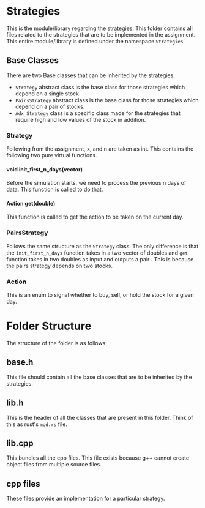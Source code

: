 # Strategies
This is the module/library regarding the strategies.
This folder contains all files related to the strategies that are to be implemented in the assignment. This entire module/library is defined under the namespace `Strategies`.

## Base Classes
There are two Base classes that can be inherited by the strategies. 
* `Strategy` abstract class is the base class for those strategies which depend on a single stock
* `PairsStrategy` abstract class is the base class for those strategies which depend on a pair of stocks.
* `Adx_Strategy` class is a specific class made for the strategies that require high and low values of the stock in addition.


### Strategy
Following from the assignment, x, and n are taken as int.
This contains the following two pure virtual functions.
#### void init_first_n_days(vector<double>)
Before the simulation starts, we need to process the previous n days of data. This function is called to do that.
#### Action get(double)
This function is called to get the action to be taken on the current day.

### PairsStrategy
Follows the same structure as the `Strategy` class. The only difference is that the `init_first_n_days` function takes in a two vector of doubles and `get` function takes in two doubles as input and outputs a pair . This is because the pairs strategy depends on two stocks.

### Action
This is an enum to signal whether to buy, sell, or hold the stock for a given day.


# Folder Structure
The structure of the folder is as follows:

## base.h
This file should contain all the base classes that are to be inherited by the strategies.


## lib.h
This is the header of all the classes that are present in this folder. Think of this as rust's `mod.rs` file.

## lib.cpp
This bundles all the cpp files. This file exists because g++ cannot create object files from multiple source files.

## cpp files
These files provide an implementation for a particular strategy.